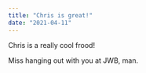 ```yaml
---
title: "Chris is great!"
date: "2021-04-11"
---
```


Chris is a really cool frood!

Miss hanging out with you at JWB, man.
